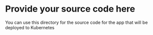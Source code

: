 # Provide your source code here
You can use this directory for the source code for the app that will be deployed to Kubernetes
